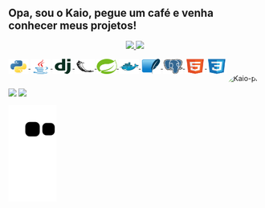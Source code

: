 ## Opa, sou o Kaio, pegue um café e venha conhecer meus projetos!
<div align="center">
  <a href="https://github.com/kaioaugusto41">
  <img height="180em" src="https://github-readme-stats.vercel.app/api?username=kaioaugusto41&show_icons=true&theme=dracula&include_all_commits=true&count_private=true"/>
  <img height="180em" src="https://github-readme-stats.vercel.app/api/top-langs/?username=kaioaugusto41&layout=compact&langs_count=7&theme=dracula"/>
</div>
<div style="display: inline_block"><br>
  <img align="center" alt="Kaio-Python" height="30" width="40" src="https://raw.githubusercontent.com/devicons/devicon/master/icons/python/python-original.svg">
  <img align="center" alt="Kaio-Python" height="30" width="40" src="https://raw.githubusercontent.com/devicons/devicon/master/icons/java/java-original.svg">
  <img align="center" alt="Kaio-Django" height="30" width="40" src="https://raw.githubusercontent.com/devicons/devicon/master/icons/django/django-plain.svg">
  <img align="center" alt="Kaio-Flask" height="30" width="40" src="https://raw.githubusercontent.com/devicons/devicon/master/icons/flask/flask-original.svg">
    <img align="center" alt="Kaio-Flask" height="30" width="40" src="https://raw.githubusercontent.com/devicons/devicon/master/icons/spring/spring-original.svg">
  <img align="center" alt="Kaio-Flask" height="30" width="40" src="https://raw.githubusercontent.com/devicons/devicon/master/icons/docker/docker-original.svg">
  <img align="center" alt="Kaio-SQLite" height="30" width="40" src="https://raw.githubusercontent.com/devicons/devicon/master/icons/sqlite/sqlite-original.svg">
  <img align="center" alt="Kaio-SQLite" height="30" width="40" src="https://raw.githubusercontent.com/devicons/devicon/master/icons/postgresql/postgresql-original.svg">
  <img align="center" alt="Kaio-HTML" height="30" width="40" src="https://raw.githubusercontent.com/devicons/devicon/master/icons/html5/html5-original.svg">
  <img align="center" alt="Kaio-CSS" height="30" width="40" src="https://raw.githubusercontent.com/devicons/devicon/master/icons/css3/css3-original.svg">
  <img align="right" alt="Kaio-pic" height="150" style="border-radius:50px;" src="https://media.discordapp.net/attachments/639956127056134178/890373478988013628/Publicacoes_Instagram_1_1.png?width=676&height=676">
</div>
  
  ##
 
<div> 
  <a href = "mailto:kaioaugusto41@gmail.com"><img src="https://img.shields.io/badge/-Gmail-%23333?style=for-the-badge&logo=gmail&logoColor=white" target="_blank"></a>
  <a href="https://www.linkedin.com/in/kaio-augusto-bb69b0177" target="_blank"><img src="https://img.shields.io/badge/-LinkedIn-%230077B5?style=for-the-badge&logo=linkedin&logoColor=white" target="_blank"></a> 
 
  ![Snake animation](https://github.com/rafaballerini/rafaballerini/blob/output/github-contribution-grid-snake.svg)
 
</div>

